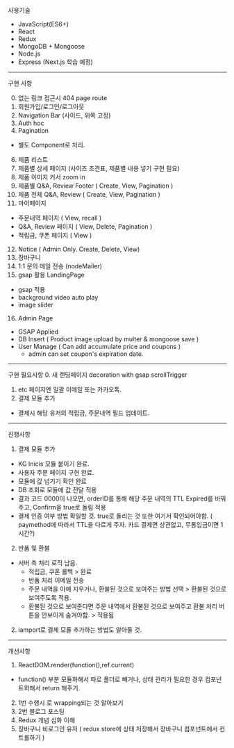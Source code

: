 사용기술

* JavaScript(ES6+)
* React
* Redux
* MongoDB + Mongoose
* Node.js
* Express (Next.js 학습 예정)
---
구현 사항

0. 없는 링크 접근시 404 page route
1. 회원가입/로그인/로그아웃
2. Navigation Bar (사이드, 위쪽 고정)
3. Auth hoc
4. Pagination
 * 별도 Component로 처리.
6. 제품 리스트 
7. 제품별 상세 페이지 (사이즈 조견표, 제품별 내용 넣기 구현 필요)
8. 제품 이미지 커서 zoom in
9. 제품별 Q&A, Review Footer ( Create, View, Pagination )
10. 제품 전체 Q&A, Review ( Create, View, Pagination )
11. 마이페이지
 * 주문내역 페이지 ( View, recall )
 * Q&A, Review 페이지 ( View, Delete, Pagination )
 * 적립금, 쿠폰 페이지 ( View )
12. Notice ( Admin Only. Create, Delete, View)
13. 장바구니
14. 1:1 문의 메일 전송 (nodeMailer)
15. gsap 활용 LandingPage
 * gsap 적용
 * background video auto play
 * image slider
16. Admin Page
 * GSAP Applied
 * DB Insert ( Product image upload by multer & mongoose save )
 * User Manage ( Can add accumulate price and coupons )
   *  admin can set coupon's expiration date.
---
구현 필요사항
0. 새 랜딩페이지 decoration with gsap scrollTrigger
1. etc 페이지엔 일괄 이메일 또는 카카오톡.
2. 결제 모듈 추가
 * 결제시 해당 유저의 적립금, 주문내역 필드 업데이트.
---
진행사항
1. 결제 모듈 추가
  * KG Inicis 모듈 붙이기 완료.
  * 사용자 주문 페이지 구현 완료.
  * 모듈에 값 넘기기 확인 완료
  * DB 조회로 모듈에 값 전달 적용
  * 결과 코드 0000이 나오면, orderID를 통해 해당 주문 내역의 TTL Expired를 바꿔주고, Confirm을 true로 돌림 적용
  * 결제 인증 여부 방법 확일할 것. true로 돌리는 것 또한 여기서 확인되어야함. ( paymethod에 따라서 TTL을 다르게 주자. 카드 결제면 상관없고, 무통입금이면 1시간?)
2. 반품 및 환불
  * 서버 측 처리 로직 남음.
    - 적립금, 쿠폰 롤백 > 완료
    - 반품 처리 이메일 전송
    - 주문 내역을 아예 지우거나, 환불된 것으로 보여주는 방법 선택 > 환불된 것으로 보여주도록 적용.
    - 환불된 것으로 보여준다면 주문 내역에서 환불된 것으로 보여주고 환불 처리 버튼을 안보이게 숨겨야함. > 적용됨

2. iamport로 결제 모듈 추가하는 방법도 알아둘 것.
---
개선사항
1. ReactDOM.render(function(),ref.current)
 * function() 부분 모듈화해서 따로 폴더로 빼거나, 상태 관리가 필요한 경우 컴포넌트화해서 return 해주기.
2. 1번 수행시 <Provider>로 wrapping되는 것 알아보기
3. 2번 블로그 포스팅
4. Redux 개념 심화 이해
5. 장바구니 비로그인 유저 ( redux store에 상태 저장해서 장바구니 컴포넌트에서 컨트롤하기 )

